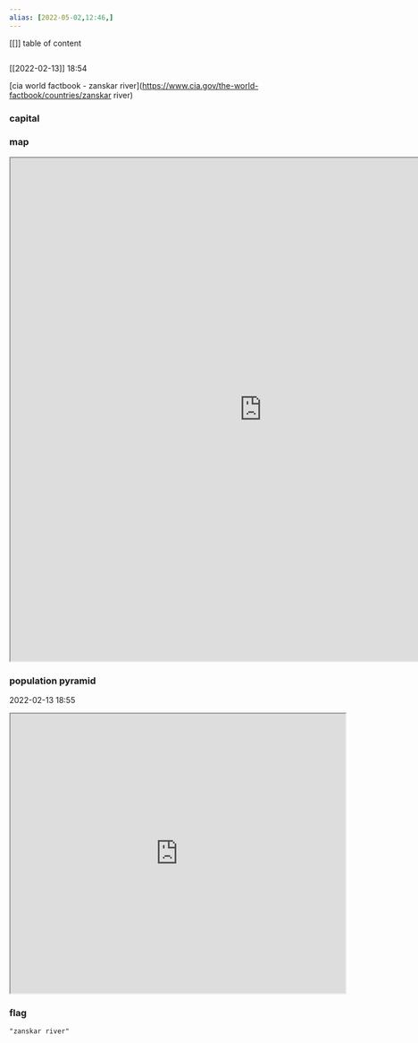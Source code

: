 ```yaml
---
alias: [2022-05-02,12:46,]
---
```

[[]]
table of content
```toc
```
[[2022-02-13]] 18:54

[cia world factbook - zanskar river](https://www.cia.gov/the-world-factbook/countries/zanskar river)
### capital

### map
<iframe src="https://duckduckgo.com/?t=ffab&q=zanskar river&ia=web&iaxm=about" width="900" height="900" ></iframe>

### population pyramid

2022-02-13 18:55

<iframe src="https://www.populationpyramid.net/zanskar river/2019/" width="600" height="500" ></iframe>

### flag

```query
"zanskar river"
```